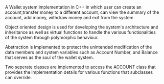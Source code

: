 A Wallet system implementation in C++ in which user can create an account,transfer money to a different account, can view the summary of the account, add money, withdraw money and exit from the system.

Object oriented design is used for developing the system's architecture and inheritance as well as virtual functions to handle the various functionalities of the system through polymorphic behaviour.

Abstraction is implemented to protect the unintended modification of the data members and system variables such as Account Number, and Balance that serves as the soul of the wallet system.

Two seperate classes are implemented to access the ACCOUNT class that provides the implementation details for various functions that subclasses can override.

